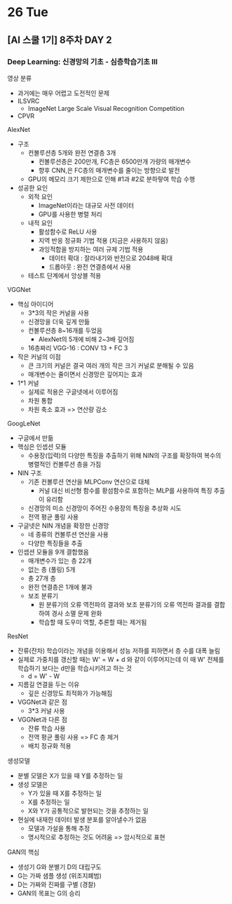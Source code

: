 # 26 Tue

## \[AI 스쿨 1기\] 8주차 DAY 2

### Deep Learning: 신경망의 기초 - 심층학습기초 III

영상 분류

* 과거에는 매우 어렵고 도전적인 문제
* ILSVRC
  * ImageNet Large Scale Visual Recognition Competition
* CPVR

AlexNet

* 구조
  * 컨볼루션층 5개와 완전 연결층 3개
    * 컨볼루션층은 200만개, FC층은 6500만개 가량의 매개변수
    * 향후 CNN,은 FC층의 매개변수를 줄이는 방향으로 발전
  * GPU의 메모리 크기 제한으로 인해 \#1과 \#2로 분하랗여 학습 수행
* 성공한 요인
  * 외적 요인
    * ImageNet이라는 대규모 사전 데이터
    * GPU를 사용한 병렬 처리
  * 내적 요인
    * 활성함수로 ReLU 사용
    * 지역 반응 정규화 기법 적용 \(지금은 사용하지 않음\)
    * 과잉적합을 방지하는 여러 규제 기법 적용
      * 데이터 확대 : 잘라내기와 반전으로 2048배 확대
      * 드롭아웃 : 완전 연결층에서 사용
  * 테스트 단계에서 앙상블 적용

VGGNet

* 핵심 아이디어
  * 3\*3의 작은 커널을 사용
  * 신경망을 더욱 깊게 만듦
  * 컨볼루션층 8~16개를 두었음
    * AlexNet의 5개에 비해 2~3배 깊어짐
  * 16층짜리 VGG-16 : CONV 13 + FC 3
* 작은 커널의 이점
  * 큰 크기의 커널은 결국 여러 개의 작은 크기 커널로 분해될 수 있음
  * 매개변수는 줄이면서 신경망은 깊어지는 효과
* 1\*1 커널
  * 실제로 적용은 구글넷에서 이루어짐
  * 차원 통합
  * 차원 축소 효과 =&gt; 연산량 감소

GoogLeNet

* 구글에서 만듦
* 핵심은 인셉션 모듈
  * 수용장\(입력\)의 다양한 특징을 추출하기 위해 NIN의 구조를 확장하여 복수의 병렬적인 컨볼루션 층을 가짐
* NIN 구조
  * 기존 컨볼루션 연산을 MLPConv 연산으로 대체
    * 커널 대신 비선형 함수를 황섬함수로 포함하는 MLP를 사용하여 특징 추출이 유리함
  * 신경망의 미소 신경망이 주어진 수용장의 특징을 추상화 시도
  * 전역 평균 풀링 사용
* 구글넷은 NIN 개념을 확장한 신경망
  * 네 종류의 컨볼루션 연산을 사용
  * 다양한 특징들을 추출
* 인셉션 모듈을 9개 결합했음
  * 매개변수가 있는 층 22개
  * 없는 층 \(풀링\) 5개
  * 총 27개 층
  * 완전 연결층은 1개에 불과
  * 보조 분류기
    * 원 분류기의 오류 역전파의 결과와 보조 분류기의 오류 역전파 결과를 결합하여 경사 소멸 문제 완화
    * 학습할 때 도우미 역할, 추론할 때는 제거됨

ResNet

* 잔류\(잔차\) 학습이라는 개념을 이용해서 성능 저하를 피하면서 층 수를 대폭 늘림
* 실제로 가중치를 갱신할 때는 W' = W + d 와 같이 이루어지는데 이 때 W' 전체를 학습하기 보다는 d만을 학습시키려고 하는 것
  * d = W' - W
* 지름길 연결을 두는 이유
  * 깊은 신경망도 최적화가 가능해짐
* VGGNet과 같은 점
  * 3\*3 커널 사용
* VGGNet과 다른 점
  * 잔류 학습 사용
  * 전역 평균 풀링 사용 =&gt; FC 층 제거
  * 배치 정규화 적용

생성모델

* 분별 모델은 X가 있을 때 Y를 추정하는 일
* 생성 모델은
  * Y가 있을 때 X를 추정하는 일
  * X를 추정하는 일
  * X와 Y가 공통적으로 발현되는 것을 추정하는 일
* 현실에 내재한 데이터 발생 분포를 알아낼수가 없음
  * 모델과 가설을 통해 추정
  * 명시적으로 추정하는 것도 어려움 =&gt; 암시적으로 표현

GAN의 핵심

* 생성기 G와 분별기 D의 대립구도
* G는 가짜 샘플 생성 \(위조지폐범\)
* D는 가짜와 진짜를 구별 \(경찰\)
* GAN의 목표는 G의 승리

